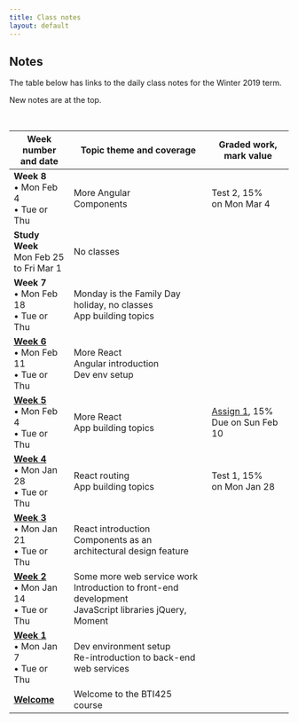 ```yaml
---
title: Class notes
layout: default
---
```


## Notes

The table below has links to the daily class notes for the Winter 2019 term.  

New notes are at the top.

<br>

Week number<br>and date | Topic theme and coverage | Graded work, mark value
--- | --- | ---
**Week 8**<br>&bull; Mon Feb 4<br>&bull; Tue or Thu | More Angular<br>Components | Test 2, 15%<br>on Mon Mar 4 | 
**Study Week**<br>Mon Feb 25<br>to Fri Mar 1 | No classes | | 
**Week 7**<br>&bull; Mon Feb 18<br>&bull; Tue or Thu | Monday is the Family Day holiday, no classes<br>App building topics | | 
**[Week 6](week06)**<br>&bull; Mon Feb 11<br>&bull; Tue or Thu | More React<br>Angular introduction<br>Dev env setup | | 
**[Week 5](week05)**<br>&bull; Mon Feb 4<br>&bull; Tue or Thu | More React<br>App building topics | [Assign 1](/graded-work/assign1), 15%<br>Due on Sun Feb 10 | 
**[Week 4](week04)**<br>&bull; Mon Jan 28<br>&bull; Tue or Thu | React routing<br>App building topics | Test 1, 15%<br>on Mon Jan 28 | 
**[Week 3](week03)**<br>&bull; Mon Jan 21<br>&bull; Tue or Thu | React introduction<br>Components as an architectural design feature | | 
**[Week 2](week02)**<br>&bull; Mon Jan 14<br>&bull; Tue or Thu | Some more web service work<br>Introduction to front-end development<br>JavaScript libraries jQuery, Moment |
**[Week 1](week01)**<br>&bull; Mon Jan 7<br>&bull; Tue or Thu | Dev environment setup<br>Re-introduction to back-end web services |
**[Welcome](welcome)** | Welcome to the BTI425 course |

<br>
